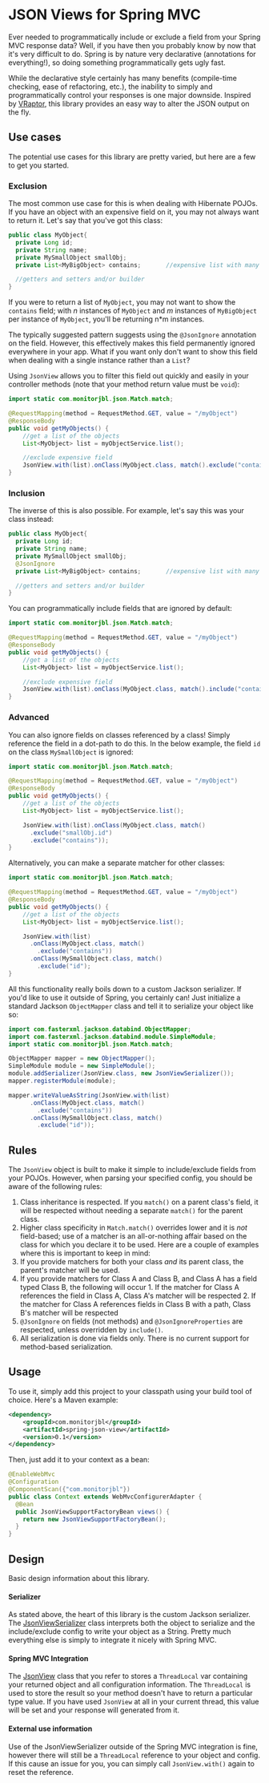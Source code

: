 # JSON Views for Spring MVC

Ever needed to programmatically include or exclude a field from your Spring MVC response data? Well, if you have then you probably know by now that it's very difficult to do. Spring is by nature very declarative (annotations for everything!), so doing something programmatically gets ugly fast.

While the declarative style certainly has many benefits (compile-time checking, ease of refactoring, etc.), the inability to simply and programmatically control your responses is one major downside. Inspired by [VRaptor](http://www.vraptor.org/), this library provides an easy way to alter the JSON output on the fly.

## Use cases

The potential use cases for this library are pretty varied, but here are a few to get you started.

### Exclusion

The most common use case for this is when dealing with Hibernate POJOs. If you have an object with an expensive field on it, you may not always want to return it. Let's say that you've got this class:

```java
public class MyObject{
  private Long id;
  private String name;
  private MySmallObject smallObj;
  private List<MyBigObject> contains;       //expensive list with many entries

  //getters and setters and/or builder
}
```

If you were to return a list of `MyObject`, you may not want to show the `contains` field; with *n* instances of `MyObject` and *m* instances of `MyBigObject` per instance of `MyObject`, you'll be returning n\*m instances.

The typically suggested pattern suggests using the `@JsonIgnore` annotation on the field. However, this effectively makes this field permanently ignored everywhere in your app. What if you want only don't want to show this field when dealing with a single instance rather than a `List`?

Using `JsonView` allows you to filter this field out quickly and easily in your controller methods (note that your method return value must be `void`):

```java
import static com.monitorjbl.json.Match.match;

@RequestMapping(method = RequestMethod.GET, value = "/myObject")
@ResponseBody
public void getMyObjects() {
    //get a list of the objects
    List<MyObject> list = myObjectService.list();

    //exclude expensive field
    JsonView.with(list).onClass(MyObject.class, match().exclude("contains"));
}
```

### Inclusion

The inverse of this is also possible. For example, let's say this was your class instead:

```java
public class MyObject{
  private Long id;
  private String name;
  private MySmallObject smallObj;
  @JsonIgnore
  private List<MyBigObject> contains;       //expensive list with many entries

  //getters and setters and/or builder
}
```

You can programmatically include fields that are ignored by default:


```java
import static com.monitorjbl.json.Match.match;

@RequestMapping(method = RequestMethod.GET, value = "/myObject")
@ResponseBody
public void getMyObjects() {
    //get a list of the objects
    List<MyObject> list = myObjectService.list();

    //exclude expensive field
    JsonView.with(list).onClass(MyObject.class, match().include("contains"));
}
```

### Advanced

You can also ignore fields on classes referenced by a class! Simply reference the field in a dot-path to do this. In the below example, the field `id` on the class `MySmallObject` is ignored:

```java
import static com.monitorjbl.json.Match.match;

@RequestMapping(method = RequestMethod.GET, value = "/myObject")
@ResponseBody
public void getMyObjects() {
    //get a list of the objects
    List<MyObject> list = myObjectService.list();

    JsonView.with(list).onClass(MyObject.class, match()
      .exclude("smallObj.id")
      .exclude("contains"));
}
```

Alternatively, you can make a separate matcher for other classes:

```java
import static com.monitorjbl.json.Match.match;

@RequestMapping(method = RequestMethod.GET, value = "/myObject")
@ResponseBody
public void getMyObjects() {
    //get a list of the objects
    List<MyObject> list = myObjectService.list();

    JsonView.with(list)
      .onClass(MyObject.class, match()
        .exclude("contains"))
      .onClass(MySmallObject.class, match()
        .exclude("id");
}
```

All this functionality really boils down to a custom Jackson serializer. If you'd like to use it outside of Spring, you certainly can! Just initialize a standard Jackson `ObjectMapper` class and tell it to serialize your object like so:

```java
import com.fasterxml.jackson.databind.ObjectMapper;
import com.fasterxml.jackson.databind.module.SimpleModule;
import static com.monitorjbl.json.Match.match;

ObjectMapper mapper = new ObjectMapper();
SimpleModule module = new SimpleModule();
module.addSerializer(JsonView.class, new JsonViewSerializer());
mapper.registerModule(module);

mapper.writeValueAsString(JsonView.with(list)
      .onClass(MyObject.class, match()
        .exclude("contains"))
      .onClass(MySmallObject.class, match()
        .exclude("id"));
```

## Rules

The `JsonView` object is built to make it simple to include/exclude fields from your POJOs. However, when parsing your specified config, you should be aware of the following rules:

1. Class inheritance is respected. If you `match()` on a parent class's field, it will be respected without needing a separate `match()` for the parent class.
2. Higher class specificity in `Match.match()` overrides lower and it is *not* field-based; use of a matcher is an all-or-nothing affair based on the class for which you declare it to be used. Here are a couple of examples where this is important to keep in mind:
  1. If you provide matchers for both your class *and* its parent class, the parent's matcher will be used.
  2. If you provide matchers for Class A and Class B, and Class A has a field typed Class B, the following will occur
    1. If the matcher for Class A references the field in Class A, Class A's matcher will be respected
    2. If the matcher for Class A references fields in Class B with a path, Class B's matcher will be respected
3. `@JsonIgnore` on fields (not methods) and `@JsonIgnoreProperties` are respected, unless overridden by `include()`.
4. All serialization is done via fields only. There is no current support for method-based serialization.


## Usage

To use it, simply add this project to your classpath using your build tool of choice. Here's a Maven example:

```xml
<dependency>
    <groupId>com.monitorjbl</groupId>
    <artifactId>spring-json-view</artifactId>
    <version>0.1</version>
</dependency>
```

Then, just add it to your context as a bean:

```java
@EnableWebMvc
@Configuration
@ComponentScan({"com.monitorjbl"})
public class Context extends WebMvcConfigurerAdapter {
  @Bean
  public JsonViewSupportFactoryBean views() {
    return new JsonViewSupportFactoryBean();
  }
}
```

## Design

Basic design information about this library.

#### Serializer
As stated above, the heart of this library is the custom Jackson serializer. The [JsonViewSerializer](src/main/java/com/monitorjbl/json/JsonViewSerializer.java) class interprets both the object to serialize and the include/exclude config to write your object as a String. Pretty much everything else is simply to integrate it nicely with Spring MVC.

#### Spring MVC Integration
The [JsonView](src/main/java/com/monitorjbl/json/JsonView.java) class that you refer to stores a `ThreadLocal` var containing your returned object and all configuration information. The `ThreadLocal` is used to store the result so your method doesn't have to return a particular type value. If you have used `JsonView` at all in your current thread, this value will be set and your response will generated from it.

#### External use information
Use of the JsonViewSerializer outside of the Spring MVC integration is fine, however there will still be a `ThreadLocal` reference to your object and config. If this cause an issue for you, you can simply call `JsonView.with()` again to reset the reference.
